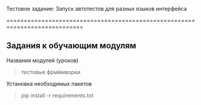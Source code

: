 Тестовое задание: Запуск автотестов для разных языков интерфейса

============================================================================

Задания к обучающим модулям
-----------------------------------------------------------------------------
Названия модулей (уроков)

> тестовые фрмймворки

Установка необходимых пакетов 
> pip install -r requirements.txt

